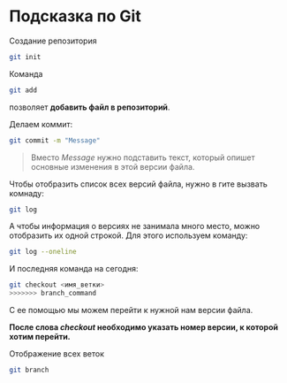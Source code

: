 # Подсказка по Git

Создание репозитория
```sh
git init
```

Команда 
```sh
git add
```
позволяет **добавить файл в репозиторий**.


Делаем коммит:
```sh
git commit -m "Message"
```
>Вместо *Message* нужно подставить текст, который опишет основные изменения в этой версии файла.


Чтобы отобразить список всех версий файла, нужно в гите вызвать комнаду:
```sh
git log
```
А чтобы информация о версиях не занимала много место, можно отобразить их одной строкой. Для этого используем команду:
```sh
git log --oneline
```
И последняя команда на сегодня:
```sh
git checkout <имя_ветки>
>>>>>>> branch_command
```

С ее помощью мы можем перейти к нужной нам версии файла. 

**После слова *checkout* необходимо указать номер версии, к которой хотим перейти.**

Отображение всех веток
```sh
git branch
```

